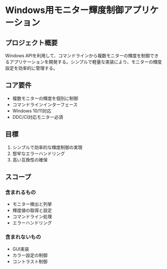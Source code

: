 # Windows用モニター輝度制御アプリケーション

## プロジェクト概要
Windows APIを利用して、コマンドラインから複数モニターの輝度を制御できるアプリケーションを開発する。シンプルで軽量な実装により、モニターの輝度設定を効率的に管理する。

## コア要件
- 複数モニターの輝度を個別に制御
- コマンドラインインターフェース
- Windows 10/11対応
- DDC/CI対応モニター必須

## 目標
1. シンプルで効率的な輝度制御の実現
2. 堅牢なエラーハンドリング
3. 高い互換性の確保

## スコープ
### 含まれるもの
- モニター検出と列挙
- 輝度値の取得と設定
- コマンドライン処理
- エラーハンドリング

### 含まれないもの
- GUI実装
- カラー設定の制御
- コントラスト制御
